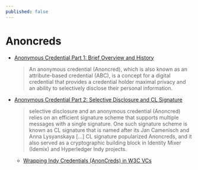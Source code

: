 ```yaml
---
published: false
---
```


# Anoncreds

- [Anonymous Credential Part 1: Brief Overview and History](https://medium.com/finema/anonymous-credential-part-1-brief-overview-and-history-c6679034c914)
  > An anonymous credential (Anoncred), which is also known as an attribute-based credential (ABC), is a concept for a digital credential that provides a credential holder maximal privacy and an ability to selectively disclose their personal information.
- [Anonymous Credential Part 2: Selective Disclosure and CL Signature](https://medium.com/finema/anonymous-credential-part-2-selective-disclosure-and-cl-signature-b904a93a1565)
  > selective disclosure and an anonymous credential (Anoncred) relies on an efficient signature scheme that supports multiple messages with a single signature. One such signature scheme is known as CL signature that is named after its Jan Camenisch and Anna Lysyanskaya […] CL signature popularized Anoncreds, and it also served as a cryptographic building block in Identity Mixer (Idemix) and Hyperledger Indy projects.
  * [Wrapping Indy Credentials (AnonCreds) in W3C VCs](https://hackmd.io/S6e2MeSWTICnV9lD9OukKg)
